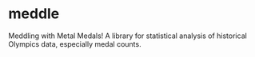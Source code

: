 # meddle
Meddling with Metal Medals! A library for statistical analysis of historical Olympics data, especially medal counts.
